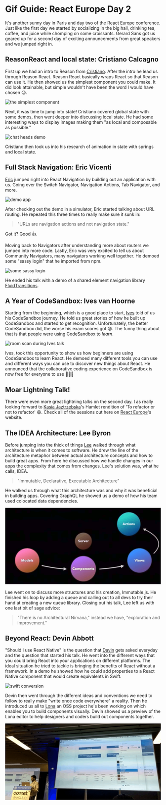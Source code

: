 # Gif Guide: React Europe Day 2
It's another sunny day in Paris and day two of the React Europe conference. Just like the first day we started by socializing in the big hall, drinking tea, coffee, and juice while chomping on some croissants. Gerard Sans got us geared up for a second day of exciting announcements from great speakers and we jumped right in.

## ReasonReact and local state: Cristiano Calcagno
First up we had an intro to Reason from [Cristiano](https://twitter.com/ccrisccris). After the intro he lead us through Reason React. Reason React basically wraps React so that Reason can use it. He then showed us the simplest component you could make. It did look attainable, but simple wouldn't have been the word I would have chosen 😉.

![the simplest component](images/simplest.gif)

Next, it was time to jump into state! Cristiano covered global state with some demos, then went deeper into discussing local state. He had some interesting ways to display images making them "as local and composable as possible."

![chat heads demo](images/chatheads.gif)

Cristiano then took us into his research of animation in state with springs and local state.

## Full Stack Navigation: Eric Vicenti
[Eric](https://twitter.com/ericvicenti) jumped right into React Navigation by building out an application with us. Going over the Switch Navigator, Navigation Actions, Tab Navigator, and more.

![demo app](images/demo-nav-app.gif)

After checking out the demo in a simulator, Eric started talking about URL routing. He repeated this three times to really make sure it sunk in:

>"URLs are navigation actions and not navigation state."

Got it? Good 👍.

Moving back to Navigators after understanding more about routers we jumped into more code. Lastly, Eric was very excited to tell us about Community Navigators, many navigators working well together. He demoed some "sassy login" that he imported from npm.

![some sassy login](images/sassy.gif)

He ended his talk with a demo of a shared element navigation library [FluidTransitions](https://github.com/fram-x/FluidTransitions).

## A Year of CodeSandbox: Ives van Hoorne
Starting from the beginning, which is a good place to start, [Ives](https://twitter.com/CompuIves) told of us his CodeSandbox journey. He told us great stories of how he built up CodeSandbox and started to get recognition. Unfortunately, the better CodeSandbox did, the worse his exam scores got 😓. The funny thing about that is that people were using CodeSandbox to _learn_.

![room scan during Ives talk](images/room-scan.gif)

Ives, took this opportunity to show us how beginners are using CodeSandbox to learn React. He demoed many different tools you can use and different ways you can use to discover new things about React. He announced that the collaborative coding experience on CodeSandbox is now free for everyone to use 👏👏👏

## Moar Lightning Talk!
There were even more great lightning talks on the second day. I as really looking forward to [Kasia Jaztrzebska](https://twitter.com/kejt_bw)'s Hamlet rendition of 'To refactor or not to refactor' 😆. Check all of the sessions out here on [React Europe](https://www.react-europe.org/#schedule)'s website.

## The IDEA Architecture: Lee Byron
Before jumping into the thick of things [Lee](https://twitter.com/leeb) walked through what architecture is when it comes to software. He drew the line of the architecture metaphor between actual architecture concepts and how to build great apps. From here he discussed how we handle changes in our apps the complexity that comes from changes. Lee's solution was, what he calls, IDEA.

>"Immutable, Declarative, Executable Architecture"

He walked us through what this architecture was and why it was beneficial in building apps. Covering GraphQL he showed us a demo of how his team used colocated data dependencies.

![new state for every loop](images/loop.gif)

Lee went on to discuss more structures and his creation, Immutable.js. He finished his loop by adding a queue and calling out to all devs to try their hand at creating a new queue library. Closing out his talk, Lee left us with one last bit of sage advice:

>"There is no Architectural Nirvana," instead we have, "exploration and improvement."

## Beyond React: Devin Abbott
"Should I use React Native" is the question that [Davin](https://twitter.com/dvnabbott) gets asked everyday and the question that started his talk. He went into the different ways that you could bring React into your applications on different platforms. The ideal situation he tried to tackle is bringing the benefits of React without a framework. In a demo he showed how he could add properties to a React Native component that would create equivalents in Swift.

![swift conversion](images/swift.gif)

Devin then went through the different ideas and conventions we need to follow to really make "write once code everywhere" a reality. Then he introduced us all to [Lona](https://github.com/airbnb/Lona) an OSS project he's been working on which enables you to build components visually. Devin showed us a preview of the Lona editor to help designers and coders build out components together.

![lona demo](images/lona.gif)

## <title /> : Sunil Pai
[Sunil](https://twitter.com/threepointone) came out to drop his new CSS-in_js library!! Siiiiike 😆. He talked about his great history throughout React to reiterate his love for opensource.

![me = f(you)](images/mefyou.gif)

It turned out his talk was about his journey through the web filled with awesome anecdotes and hilarious observations. Tbth, I cannot really write anything that would give this talk justice, you just have to watch it. Which is what I did: shut my laptop and watched.

## Using Lit APIs to Make Dope Games with Expo: Evan Bacon
[Evan](https://twitter.com/Baconbrix) started by explaining his twitter handle @BaconBrix, and it was a great explanation.

![lego man](images/lego-man.gif)

He immediately demoed his game to show us what games made with Expo looked like. It was great 🤘. Evan showed us some libraries you can use for making games on the web and some game examples he built. Beyond the game, Evan looked into all the screens that were being used in comparison to how many of those were actual game screens. He covered all the pieces he was able to easily implement with React native.

Looking into augmented reality in Expo, Evan talked about what is available and a PR he's hoping to push through soon to make more available. Next, he covered some information on Scenekit. In the end he covered more graphic centered tools and concepts as well as VR and AR.

## SVGR or How a Simple Problem Became a 2k Stars Library: Greg Berge
After introducing himself and his projects [Greg](https://twitter.com/neoziro) jumped into the problem his open source library hoped to tackle. He wanted his icons from sketch inside his React project, put simply, SVG to React. Instead of acting like a robot converting all his icons, he made a transformer.

![Greg's talk on SVGR](https://www.youtube.com/watch?v=s2jqirmPYck?t=2h25m22s)

Greg explained all the challenges that he ran into and how he went about solving them. Once he solved each problem he ran into he added features like Prettier, SVGO and H2X built-in plugins. Greg then showed us a demo of [SVGR](https://github.com/smooth-code/svgr), a discussion of how he marketed his project 🦁, and his "sexy" README. To finish his talk he announced that SVGR will be a part of the next release of `create-react-app`.

## Type-safe React Native with ReasonML: Jared Forsyth
[Jared](https://twitter.com/jaredforsyth) immediately let us know that his true goal of the talk was to get all of us to try out Reason. Not a bad goal 😉.

![try out reason](images/try-reason.gif)

His talk focused on why it's interesting to have Reason and React together, how we could try it for ourselves, some surprising key differences from JavaScript, and the future of Reason + React Native. Jared had an interesting analogy of JavaScript as a ship whose hull had some cracks and holes that needed patched with tools like TypeScript or ESLint. Yet OCaml's ship didn't look as fun but had no need for patched.

## It's the End of the Day as We Know it & I Feel Great!
To end the conference there was a Q&A panel featuring all the speakers. Before saying goodbye for this year, there was a little social to grab a drink and say bye to React Europe friends.

![react crowd!](images/react-crowd.gif)

## That's a Wrap 🎬
These two days of React Europe went by in a fun and informative whirlwind. The days were filled with smart and entertaing speakers, great social times and lots of yummy food! If you're a React fan definitely put React Europe on your conference list and, while you're at it, try out our dedicated [React components]. The Kendo UI team just released [v1] and we couldn't be more excited 🎊. Check out all the info during our [live webinar]().

Hope to see you at React Europe 2019!! 🖐😃